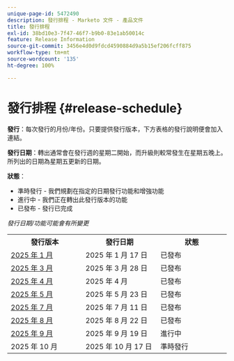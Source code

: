 ```yaml
---
unique-page-id: 5472490
description: 發行排程 - Marketo 文件 - 產品文件
title: 發行排程
exl-id: 38bd10e3-7f47-46f7-b9b0-83e1ab50014c
feature: Release Information
source-git-commit: 3456e4d0d9fdcd4590884d9a5b15ef206fcff875
workflow-type: tm+mt
source-wordcount: '135'
ht-degree: 100%

---
```


# 發行排程 {#release-schedule}

**發行**：每次發行的月份/年份。只要提供發行版本，下方表格的發行說明便會加入連結。

**發行日期**：轉出通常會在發行週的星期二開始，而升級則較常發生在星期五晚上。所列出的日期為星期五更新的日期。

**狀態**：

* 準時發行 - 我們規劃在指定的日期發行功能和增強功能
* 進行中 - 我們正在轉出此發行版本的功能
* 已發布 - 發行已完成

_發行日期/功能可能會有所變更_

<table>
 <tbody>
  <tr>
   <th width="250px">發行版本</th>
   <th width="250px">發行日期</th>
   <th width="250px">狀態</th>
  </tr>
  <tr>
   <td><a href="/help/marketo/release-notes/previous-releases/2025/release-notes-jan-25.md">2025 年 1 月</a></td>
   <td>2025 年 1 月 17 日</td>
   <td>已發布</td>
  </tr>
   <tr>
   <td><a href="/help/marketo/release-notes/previous-releases/2025/release-notes-mar-25.md">2025 年 3 月</a></td>
   <td>2025 年 3 月 28 日</td>
   <td>已發布</td>
  </tr>
  <tr>
   <td><a href="/help/marketo/release-notes/previous-releases/2025/release-notes-apr-25.md">2025 年 4 月</a></td>
   <td>2025 年 4 月</td>
   <td>已發布</td>
  </tr>
  <tr>
   <td><a href="/help/marketo/release-notes/previous-releases/2025/release-notes-may-25.md">2025 年 5 月</a></td>
   <td>2025 年 5 月 23 日</td>
   <td>已發布</td>
  </tr>
  <tr>
   <td><a href="/help/marketo/release-notes/previous-releases/2025/release-notes-may-25.md">2025 年 7 月</a></td>
   <td>2025 年 7 月 11 日</td>
   <td>已發布</td>
  </tr>
  <tr>
   <td><a href="/help/marketo/release-notes/previous-releases/2025/release-notes-aug-25.md">2025 年 8 月</a></td>
   <td>2025 年 8 月 22 日</td>
   <td>已發布</td>
  </tr>
  <tr>
   <td><a href="/help/marketo/release-notes/current.md">2025 年 9 月</a></td>
   <td>2025 年 9 月 19 日</td>
   <td>進行中</td>
  </tr>
  <tr>
   <td>2025 年 10 月</td>
   <td>2025 年 10 月 17 日</td>
   <td>準時發行</td>
  </tr>
 </tbody>
</table>
